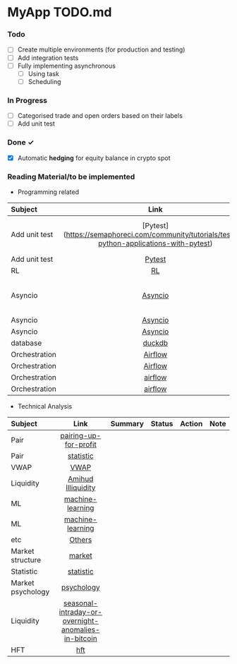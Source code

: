 # MyApp TODO.md



### Todo

- [ ] Create multiple environments (for production and testing)  
- [ ] Add integration tests  
- [ ] Fully implementing asynchronous  
  - [ ] Using task  
  - [ ] Scheduling  

### In Progress

- [ ] Categorised trade and open orders based on their labels  
- [ ] Add unit test  

### Done ✓

- [x] Automatic **hedging** for equity balance in crypto spot  

### Reading Material/to be implemented 
- Programming related  

| Subject         | Link       | Summary        | Status       | Action         | Note         |
| :---         |     :---:      |    :---:      | :---         | :---         | :---         |
Add unit test |[Pytest] (https://semaphoreci.com/community/tutorials/testing-python-applications-with-pytest) | Pytest examples and fixtures | | 
Add unit test | [Pytest](https://medium.com/@geoffreykoh/fun-with-fixtures-for-database-applications-8253eaf1a6d) |  | | 
RL | [RL](https://medium.com/@sthanikamsanthosh1994/reinforcement-learning-part-8-proximal-policy-optimization-ppo-for-trading-9f1c3431f27d) |  | | 
Asyncio | [Asyncio](https://python.plainenglish.io/maximizing-performance-with-concurrent-and-parallel-programming-in-python-53f0b3bcd44b) |Ideal situation for asyncio  | | 
Asyncio | [Asyncio](https://mecha-mind.medium.com/think-twice-before-using-asyncio-in-python-7683472cb7a3) |  | | 
Asyncio | [Asyncio](https://medium.com/better-programming/a-hands-on-guide-to-concurrency-in-python-with-asyncio-af33a795d808) |  | | 
database | [duckdb](https://towardsdatascience.com/fugue-and-duckdb-fast-sql-code-in-python-e2e2dfc0f8eb) |  | | 
Orchestration | [Airflow](https://alikhyar.medium.com/apache-airflow-deep-dive-all-you-need-to-know-about-airflow-9a325b2f1b17) |  | | 
Orchestration | [Airflow](https://medium.com/@andresf.mesad/elt-pipeline-with-airflow-and-gcp-74954dd288fe) |  | | 
Orchestration | [airflow](https://medium.com/datareply/airflow-lesser-known-tips-tricks-and-best-practises-cf4d4a90f8f) |  | | 
Orchestration | [airflow](https://medium.com/@victor.regism/setting-up-orchestration-1f7cdd41634d) |  | | 


- Technical Analysis  

| Subject         | Link       | Summary        | Status       | Action         | Note         |
| :---         |     :---:      |    :---:      | :---         | :---         | :---         |
Pair | [pairing-up-for-profit](https://medium.com/@The-Quant-Trading-Room/pairing-up-for-profit-a-match-made-in-market-neutral-heaven-2ca8e42124c3) |  | | 
Pair | [statistic](https://medium.com/tej-api-financial-data-anlaysis/application-herding-indicators-3cd7dbf575b5) |  | | 
VWAP | [VWAP](https://medium.com/@larsterbraak/cost-decomposition-for-a-vwap-execution-algorithm-buy-side-perspective-1126f9eebf40) |  | | 
Liquidity | [Amihud Illiquidity](https://medium.datadriveninvestor.com/make-80-returns-with-this-innovative-trading-strategy-with-python-4b31352f714c) |  | | 
ML | [machine-learning](https://medium.com/@FMZQuant/application-of-machine-learning-technology-in-trading-912b565ca8b8) |  | | 
ML | [machine-learning](https://trading-data-analysis.pro/volume-by-price-as-a-dynamic-feature-for-training-ai-algorithms-for-trading-ef015b3d1adf) |  | | 
etc | [Others](https://medium.com/@FMZQuant/many-years-later-you-will-find-this-article-is-the-most-valuable-one-in-your-investment-career-6df01777aa7d) |  | | 
Market structure | [market](https://medium.com/coinmonks/market-structure-most-important-thing-in-technical-analysis-5275b362e5c3) |  | | 
Statistic | [statistic](https://medium.com/@yuhui_w/applying-extreme-value-theory-and-survival-analysis-to-trading-hedging-e878f73751f0) |  | | 
Market psychology | [psychology](https://medium.com/@matthewjinfong/trading-101-second-level-thinking-94bc40cb8074) |  | | 
Liquidity | [seasonal-intraday-or-overnight-anomalies-in-bitcoin](https://venali.medium.com/is-there-seasonal-intraday-or-overnight-anomalies-in-bitcoin-11bc71321b9e) |  | | 
HFT | [hft](https://medium.com/@FMZQuant/digital-currency-high-frequency-strategy-detailed-introduction-f7be078ef53d) |  | | 








